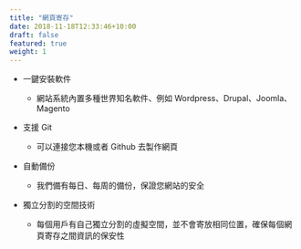 ```yaml
---
title: "網頁寄存"
date: 2018-11-18T12:33:46+10:00
draft: false
featured: true
weight: 1
---
```


- 一鍵安裝軟件

  - 網站系統內置多種世界知名軟件、例如 Wordpress、Drupal、Joomla、Magento

- 支援 Git

  - 可以連接您本機或者 Github 去製作網頁

- 自動備份

  - 我們備有每日、每周的備份，保證您網站的安全

- 獨立分割的空間技術

  - 每個用戶有自己獨立分割的虛擬空間，並不會寄放相同位置，確保每個網頁寄存之間資訊的保安性

